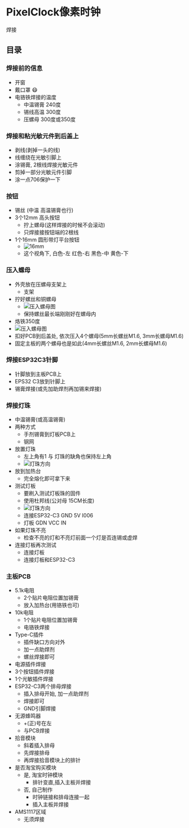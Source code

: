 # PixelClock像素时钟  
  焊接

## 目录

### 焊接前的信息
- 开窗
- 戴口罩 😷
- 电铬铁焊接的温度
	- 中温锡膏 240度
	- 锡线高温 300度
	- 压螺母 300度或350度

### 焊接和粘光敏元件到后盖上
- 剥线(剥掉一头的线)
- 线缠绕在光敏引脚上
- 涂锡膏, 2根线焊接光敏元件
- 剪掉一部分光敏元件引脚
- 涂一点706保护一下

### 按钮
- 锡丝 (中温 高温锡膏也行)
- 3个12mm 高头按钮
	- 拧上螺母(这样焊接的时候不会滚动)
	- 只焊接接按钮端的2根线
- 1个16mm 圆形带灯平台按钮
	- ![16mm](../../Imags/PixelClockG2-16mm.jpg)
	- 这个视角下, 白色-左  红色-右  黑色-中 黄色-下

### 压入螺母
- 外壳放在压螺母支架上
	- 支架
- 拧好螺丝和铜螺母
	- ![压入螺母图](../../Imags/螺丝拧入螺母.jpg)
	- 保持螺丝最长端刚刚好在螺母内
- 烙铁350度
- ![压入螺母图](../../Imags/压入螺母.jpg)
- 扣好PCB到后盖处, 依次压入4个螺母(5mm长螺丝M1.6, 3mm长螺母M1.6)
- 固定主板的两个螺母也是如此(4mm长螺丝M1.6, 2mm长螺母M1.6)

### 焊接ESP32C3针脚
- 针脚放到主板PCB上
- EPS32 C3放到针脚上
- 锡膏焊接(或先加助焊剂再加锡来焊接)

### 焊接灯珠
- 中温锡膏(或高温锡膏)
- 两种方式
	- 手剂锡膏到灯板PCB上
	- 钢网
- 放置灯珠
	- 左上角有1 与 灯珠的缺角也保持左上角
	- ![灯珠方向](../../Imags/灯珠摆放位置.jpg)
- 放到加热台
	- 完全熔化即可拿下来
- 测试灯板
	- 要刷入测试灯板珠的固件
	- 使用杜邦线(公对母 15CM长度)
	- ![灯珠方向](../../Imags/测试灯珠-杜邦线接法.jpg)
	- 连接ESP32-C3 GND 5V I006
	- 灯板 GDN VCC IN
- 如果灯珠不亮
	- 检查不亮的灯和不亮灯前面一个灯是否连锡或虚焊
- 连接灯板再次测试
	- 连接灯板
	- 连接灯板和ESP32-C3

### 主板PCB
- 5.1k电阻
	- 2个贴片电阻位置加锡膏
	- 放入加热台(用铬铁也可)
- 10k电阻
	- 1个贴片电阻位置加锡膏
	- 电铬铁焊接
-  Type-C插件
	- 插件缺口方向对外
	- 加一点助焊剂
	- 螺丝焊接即可
- 电源插件焊接
- 3个按钮插件焊接
- 1个光敏插件焊接
- ESP32-C3两个排母焊接
	- 插入排母开始, 加一点助焊剂
	- 焊接即可
	- GND引脚焊接
- 无源蜂鸣器
	- +(正)号在左
	- 与PCB焊接
- 拾音模块
	- 斜着插入排母
	- 先焊接排母
	- 再焊接拾音模块上的排针
- 是否淘宝购买模块
	- 是, 淘宝时钟模块
		- 排针变直,插入主板并焊接
	- 否, 自己制作
		- 时钟链接和排母连接一起
		- 插入主板并焊接
- AMS1117区域
	- 无须焊接
